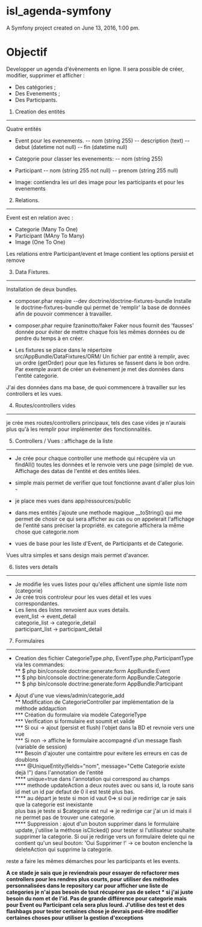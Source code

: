 isl_agenda-symfony
==================

A Symfony project created on June 13, 2016, 1:00 pm.


Objectif
========

Developper un agenda d'évènements en ligne.
Il sera possible de créer, modifier, supprimer et afficher :
- Des catégories ;
- Des Evenements ;
- Des Participants.

1. Creation des entités
-----------------------

Quatre entités

* Event pour les evenements.
-- nom (string 255)
-- description (text)
-- debut (datetime not null)
-- fin (datetime null)

* Categorie pour classer les evenements:
-- nom (string 255)

* Participant
-- nom (string 255 not null)
-- prenom (string 255 null)

* Image: contiendra les url des image pour les participants et pour les evenements

2. Relations.
-------------

Event est en relation avec :
- Categorie (Many To One)
- Participant (MAny To Many)
- Image (One To One)

Les relations entre Participant/event et Image contient les options persist et remove 

3. Data Fixtures.
----------------

Installation de deux bundles.

* composer.phar require --dev doctrine/doctrine-fixtures-bundle
Installe le doctrine-fixtures-bundle qui permet de 'remplir' la base de données afin de pouvoir commencer à travailler.

* composer.phar require fzaninotto/faker
Faker nous fournit des 'fausses' donnée pour éviter de mettre chaque fois les mêmes données ou de perdre du temps à en créer.

* Les fixtures se place dans le répertoire src/AppBundle/DataFixtures/ORM/
Un fichier par entité à remplir, avec un ordre (getOrder) pour que les fixtures se fassent dans le bon ordre.
Par exemple avant de créer un évènement je met des données dans l'entité categorie.

J'ai des données dans ma base, de quoi commencere à travailler sur les controllers et les vues.

4. Routes/controllers vides
---------------------------

je crée mes routes/controllers principaux, tels des case vides je n'aurais plus qu'à les remplir pour implémenter des 
fonctionnalités.

5. Controllers / Vues : affichage de la liste
---------------------------------------------

* Je crée pour chaque controller une methode qui récupère via un findAll() toutes les données et le renvoie vers une page 
(simple) de vue. Affichage des datas de l'entité et des entités liées.
 - simple mais permet de verifier que tout fonctionne avant d'aller plus loin -

* je place mes vues dans app/ressources/public

* dans mes entités j'ajoute une methode magique __toString() qui me permet de chosir ce qui sera afficher au cas ou on 
appelerait l'affichage de l'entité sans préciser la propriété.
ex categorie affichera la même chose que categorie.nom

* vues de base pour les liste d'Event, de Participants et de Categorie.

Vues ultra simples et sans design mais permet d'avancer.

6. listes vers details
----------------------

* Je modifie les vues listes pour qu'elles affichent une sipmle liste nom (categorie)  
* Je crée trois controleur pour les vues détail et les vues correspondantes. 
* Les liens des listes renvoient aux vues details.  
    event_list -> event_detail  
    categorie_list -> categorie_detail  
    participant_list -> participant_detail  


7. Formulaires
--------------

* Creation des fichier CategorieType.php, EventType.php,ParticipantType via les commandes:   
** $ php bin/console doctrine:generate:form AppBundle:Event  
** $ php bin/console doctrine:generate:form AppBundle:Categorie  
** $ php bin/console doctrine:generate:form AppBundle:Participant  

* Ajout d'une vue views/admin/categorie_add   
** Modification de CategorieController par implémentation de la méthode addaµction  
*** Création du formulaire via modèle CategorieType  
*** Verification si formulaire est soumit et valide  
*** Si oui -> ajout (persist et flush) l'objet dans la BD et revnoie vers une vue  
*** Si non -> affiche le formulaire accompagné d'un message flash (variable de session)  
*** Besoin d'ajouter une containtre pour evitere les erreurs en cas de doublons  
**** @UniqueEntity(fields="nom", message="Cette Categorie existe dejà !")  dans l'annotation de l'entité  
**** unique=true dans l'annotation qui correspond au champs  
**** methode updateAction a deux routes avec ou sans id, la route sans id met un id par defaut de 0 il est testé plus bas.  
**** au départ je teste si mon id vaut 0=> si oui je redirrige car je sais que la categorie est inexistante  
     plus bas je teste si $categorie est nul => je redirrige car j'ai un id mais il ne permet pas de trouver une categorie.  
**** Suppression : ajout d'un bouton supprimer dans le formulaire update, j'utilise la méthose isClicked() pour tester
si l'utilisateur souhaite supprimer la categorie. Si oui je redirige vers un formulaire delete qui ne contient qu'un seul bouton:
'Oui Supprimer !' -> ce bouton enclenche la deleteAction qui supprime la categorie.  

reste a faire les mêmes démarches pour les participants et les events.

**A ce stade je sais que je reviendrais pour essayer de refactorer mes controllers pour les rendres plus courts, pour
utiliser des méthodes personnalisées dans le repository car pour afficher une liste de categories je n'ai pas besoin de tout récupérer 
 pas de select * si j'ai juste besoin du nom et de l'id.  Pas de grande différence pour categorie mais pour Event ou Participant cela
sera plus lourd.  J'utilise des test et des flashbags pour tester certaines chose je devrais peut-être modifier certaines choses pour 
utiliser la gestion d'exceptions**

